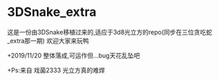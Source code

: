 # 3DSnake_extra
这是一份由3DSnake移植过来的,适应于3d8光立方的repo(同步在三位贪吃蛇_extra那一期)
欢迎大家来玩鸭

+2019/11/20 整体落成,可运作但...bug天花乱坠吧

+Ps:来自 戏菌2333 光立方真的难焊

